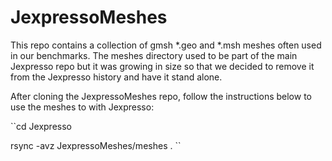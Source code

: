 # JexpressoMeshes

This repo contains a collection of gmsh *.geo and *.msh meshes often used in our benchmarks.
The meshes directory used to be part of the main Jexpresso repo but it was growing in size so that
we decided to remove it from the Jexpresso history and have it stand alone.

After cloning the JexpressoMeshes repo, follow the instructions below to use the meshes to with Jexpresso:

``cd Jexpresso

  rsync -avz JexpressoMeshes/meshes .
``
